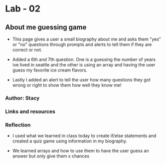 # Lab - 02

## About me guessing game

+ This page gives a user a small biography about me and asks them "yes" or "no" questions through prompts and alerts to tell them if they are correct or not.

+ Added a 6th and 7th question. One is a guessing the number of years ive lived in seattle and the other is using an array and having the user guess my favorite ice cream flavors.

+ Lastly I added an alert to tell the user how many questions they got wrong or right to show them how well they know me!

### Author: Stacy

### Links and resources

### Reflection

+ I used what we learned in class today to create if/else statements and created a quiz game using information in my biography.

+ We learned arrays and how to use them to have the user guess an answer but only give them x chances 
